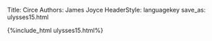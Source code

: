 Title: Circe
Authors: James Joyce
HeaderStyle: languagekey
save_as: ulysses15.html

{%include_html ulysses15.html%}

